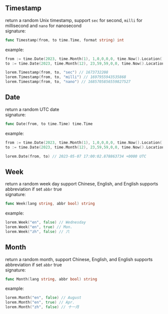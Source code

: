 ## Timestamp     
return a random Unix timestamp, support `sec` for second, `milli` for millisecond and `nano` for nanosecond      
signature:    
```go
func Timestamp(from, to time.Time, format string) int
```
example:    
```go
from := time.Date(2023, time.Month(1), 1,0,0,0,0, time.Now().Location())
to := time.Date(2023, time.Month(12), 23,59,59,0,0, time.Now().Location()) 

lorem.Timestamp(from, to, "sec") // 1673732208
lorem.Timestamp(from, to, "milli") // 1697955943535868
lorem.Timestamp(from, to, "nano") // 1685705856559827527
```

## Date      
return a random UTC date     
signature:   
```go
func Date(from, to time.Time) time.Time
```
example:    
```go
from := time.Date(2023, time.Month(1), 1,0,0,0,0, time.Now().Location())
to := time.Date(2023, time.Month(12), 23,59,59,0,0, time.Now().Location()) 

lorem.Date(from, to) // 2023-05-07 17:00:02.878863734 +0000 UTC
```
## Week    
return a random week day support Chinese, English, and English supports abbreviation if set `abbr` true    
signature:   
```go
func Week(lang string, abbr bool) string
```
example:     
```go
lorem.Week("en", false) // Wednesday
lorem.Week("en", true) // Mon.
lorem.Week("zh", false) // 六
```
## Month    
return a random month, support Chinese, English, and English supports abbreviation if set `abbr` true      
signature:     
```go
func Month(lang string, abbr bool) string
```
example:    
```go
lorem.Month("en", false) // August
lorem.Month("en", true) // Apr.
lorem.Month("zh", false) // 十一月
```